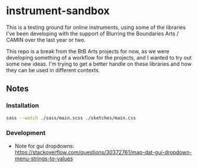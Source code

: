 # instrument-sandbox
This is a testing ground for online instruments, using some of the libraries I've been developing with the support of Blurring the Boundaries Arts / CAMIN over the last year or two.

This repo is a break from the BtB Arts projects for now, as we were developing something of a workflow for the projects, and I wanted to try out some new ideas. I'm trying to get a better handle on these libraries and how they can be used in different contexts.

## Notes
### Installation
```bash
sass --watch ./sass/main.scss ./sketches/main.css
```
### Development
- Note for gui dropdowns: https://stackoverflow.com/questions/30372761/map-dat-gui-dropdown-menu-strings-to-values